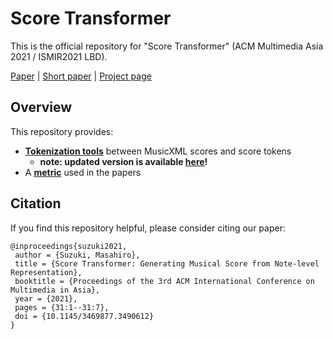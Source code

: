 # Score Transformer

This is the official repository for "Score Transformer" (ACM Multimedia Asia 2021 / ISMIR2021 LBD).

[Paper](https://arxiv.org/abs/2112.00355) | [Short paper](https://archives.ismir.net/ismir2021/latebreaking/000032.pdf) | [Project page](https://score-transformer.github.io/)

<!--
- [Score Transformer: Generating Musical Scores from Note-level Representation](https://arxiv.org/abs/2112.00355) (ACM Multimedia Asia 2021)
- [Score Transformer: Transcribing Quantized MIDI into Comprehensive Musical Score](https://archives.ismir.net/ismir2021/latebreaking/000032.pdf) (ISMIR2021 LBD)

Project page: https://score-transformer.github.io/
-->

## Overview

This repository provides:
- [**Tokenization tools**](tokenization_tools) between MusicXML scores and score tokens
  - **note: updated version is available [here](https://github.com/suzuqn/ScoreRearrangement)!**
- A [**metric**](metric) used in the papers

## Citation
If you find this repository helpful, please consider citing our paper:
```
@inproceedings{suzuki2021,
 author = {Suzuki, Masahiro},
 title = {Score Transformer: Generating Musical Score from Note-level Representation},
 booktitle = {Proceedings of the 3rd ACM International Conference on Multimedia in Asia},
 year = {2021},
 pages = {31:1--31:7},
 doi = {10.1145/3469877.3490612}
}
```
